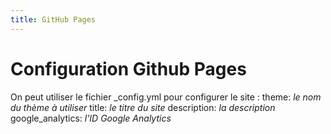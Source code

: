 ```yaml
---
title: GitHub Pages
---
```


# Configuration Github Pages

On peut utiliser le fichier _config.yml pour configurer le site :
theme: *le nom du thème à utiliser*
title: *le titre du site*
description: *la description*
google_analytics: *l'ID Google Analytics*

